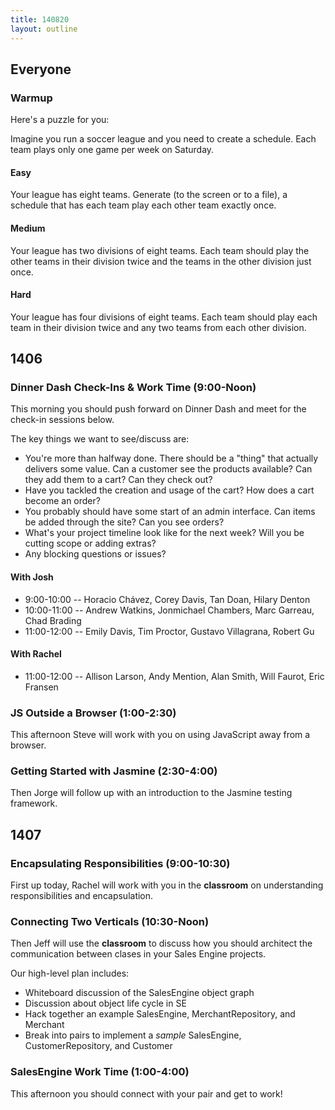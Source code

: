 ```yaml
---
title: 140820
layout: outline
---
```


## Everyone

### Warmup

Here's a puzzle for you:

Imagine you run a soccer league and you need to create a schedule. Each team
plays only one game per week on Saturday.

#### Easy

Your league has eight teams. Generate (to the screen or to a file), a schedule that has each team play each other team exactly once.

#### Medium

Your league has two divisions of eight teams. Each team should play the other
teams in their division twice and the teams in the other division just once.

#### Hard

Your league has four divisions of eight teams. Each team should play each team
in their division twice and any two teams from each other division.

## 1406

### Dinner Dash Check-Ins & Work Time (9:00-Noon)

This morning you should push forward on Dinner Dash and meet for the check-in sessions below.

The key things we want to see/discuss are:

* You're more than halfway done. There should be a "thing" that actually delivers
some value. Can a customer see the products available? Can they add them to a cart?
Can they check out?
* Have you tackled the creation and usage of the cart? How does a cart become
an order?
* You probably should have some start of an admin interface. Can items be added
through the site? Can you see orders?
* What's your project timeline look like for the next week? Will you be cutting
scope or adding extras?
* Any blocking questions or issues?

#### With Josh

* 9:00-10:00 -- Horacio Chávez, Corey Davis, Tan Doan, Hilary Denton
* 10:00-11:00 -- Andrew Watkins, Jonmichael Chambers, Marc Garreau, Chad Brading
* 11:00-12:00 -- Emily Davis, Tim Proctor, Gustavo Villagrana, Robert Gu

#### With Rachel

* 11:00-12:00 -- Allison Larson, Andy Mention, Alan Smith, Will Faurot, Eric Fransen

### JS Outside a Browser (1:00-2:30)

This afternoon Steve will work with you on using JavaScript away from a browser.

### Getting Started with Jasmine (2:30-4:00)

Then Jorge will follow up with an introduction to the Jasmine testing framework.

## 1407

### Encapsulating Responsibilities (9:00-10:30)

First up today, Rachel will work with you in the **classroom** on understanding responsibilities and encapsulation.

### Connecting Two Verticals (10:30-Noon)

Then Jeff will use the **classroom** to discuss how you should architect the communication between clases in your Sales Engine projects.

Our high-level plan includes:

* Whiteboard discussion of the SalesEngine object graph
* Discussion about object life cycle in SE
* Hack together an example SalesEngine, MerchantRepository, and Merchant
* Break into pairs to implement a *sample* SalesEngine, CustomerRepository, and Customer

### SalesEngine Work Time (1:00-4:00)

This afternoon you should connect with your pair and get to work!
